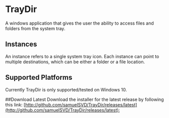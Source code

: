# TrayDir
A windows application that gives the user the ability to access files and folders from the system tray.

## Instances
An instance refers to a single system tray icon.
Each instance can point to multiple destinations, which can be either a folder or a file location.

## Supported Platforms
Currently TrayDir is only supported/tested on Windows 10.

##Download Latest
Download the installer for the latest release by following this link:
[http://github.com/samuelSVD/TrayDir/releases/latest](http://github.com/samuelSVD/TrayDir/releases/latest);